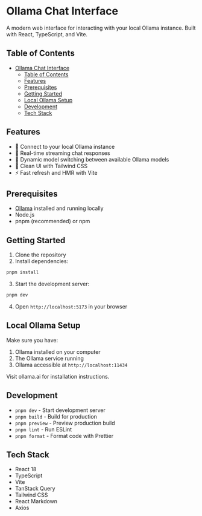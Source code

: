 # Ollama Chat Interface

A modern web interface for interacting with your local Ollama instance. Built with React, TypeScript, and Vite.

## Table of Contents

- [Ollama Chat Interface](#ollama-chat-interface)
  - [Table of Contents](#table-of-contents)
  - [Features](#features)
  - [Prerequisites](#prerequisites)
  - [Getting Started](#getting-started)
  - [Local Ollama Setup](#local-ollama-setup)
  - [Development](#development)
  - [Tech Stack](#tech-stack)

## Features

- 🤖 Connect to your local Ollama instance
- 📝 Real-time streaming chat responses
- 🔄 Dynamic model switching between available Ollama models
- 💅 Clean UI with Tailwind CSS
- ⚡ Fast refresh and HMR with Vite

## Prerequisites

- [Ollama](https://ollama.ai) installed and running locally
- Node.js
- pnpm (recommended) or npm

## Getting Started

1. Clone the repository
2. Install dependencies:

```sh
pnpm install
```

3. Start the development server:

```sh
pnpm dev
```

4. Open `http://localhost:5173` in your browser

## Local Ollama Setup

Make sure you have:

1. Ollama installed on your computer
2. The Ollama service running
3. Ollama accessible at `http://localhost:11434`

Visit ollama.ai for installation instructions.

## Development

- `pnpm dev` - Start development server
- `pnpm build` - Build for production
- `pnpm preview` - Preview production build
- `pnpm lint` - Run ESLint
- `pnpm format` - Format code with Prettier

## Tech Stack

- React 18
- TypeScript
- Vite
- TanStack Query
- Tailwind CSS
- React Markdown
- Axios
